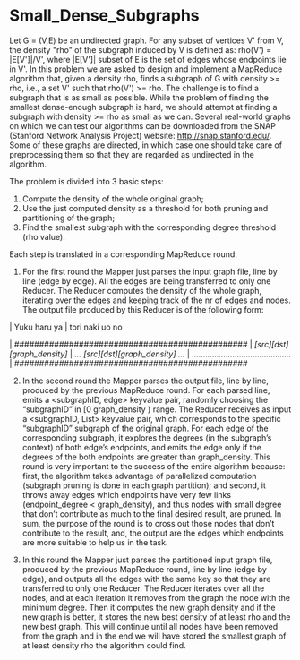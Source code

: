 # Small_Dense_Subgraphs
Let G = (V,E) be an undirected graph. For any subset of vertices V' from V, the density "rho" of the subgraph induced by V is defined as:
                            rho(V') = |E[V']|/V',
where |E[V']| subset of E is the set of edges whose endpoints lie in V'. In this problem we are asked to design and implement a MapReduce algorithm that, given a density rho, finds a subgraph of G with density >= rho, i.e., a set V' such that rho(V') >= rho. The challenge is to find a subgraph that is as small as possible. While the problem of finding the smallest dense-enough subgraph is hard, we should attempt at finding a subgraph with density >= rho as small as we can.
Several real-world graphs on which we can test our algorithms can be downloaded from the SNAP (Stanford Network Analysis Project) website: http://snap.stanford.edu/. Some of these graphs are directed, in which case one should take care of preprocessing them so that they are regarded as undirected in the algorithm.

The problem is divided into 3 basic steps:
1. Compute the density of the whole original graph;
2. Use the just computed density as a threshold for both pruning and partitioning of the graph;
3. Find the smallest subgraph with the corresponding degree threshold (rho value).

Each step is translated in a corresponding MapReduce round:
1. For the first round the Mapper just parses the input graph file, line by line (edge by edge). All the edges are being transferred to only one Reducer.
The Reducer computes the density of the whole graph, iterating over the edges and keeping track of the nr of edges and nodes. The output file produced by this Reducer is of the following form:

| Yuku haru ya
| tori naki uo no

| *###############################################*
| *[src]<tab>[dst]<tab>[graph_density]*
| *... [src]<tab>[dst]<tab>[graph_density] ...*
| *............................................*
| *###############################################*

2. In the second round the Mapper parses the output file, line by line, produced by the previous  MapReduce round. For each parsed line, emits a <subgraphID, edge> keyvalue pair, randomly choosing the “subgraphID” in [0 graph_density ) range.
The Reducer receives as input a <subgraphID, List<edge>> keyvalue pair, which corresponds to the  specific “subgraphID” subgraph of the original graph. For each edge of the corresponding subgraph, it explores the degrees (in the subgraph’s context) of both edge’s endpoints, and emits the edge only if the degrees of the both endpoints are greater than graph_density.
This round is very important to the success of the entire algorithm because: first, the algorithm takes advantage of parallelized computation (subgraph pruning is done in each graph partition); and second, it throws away edges which endpoints have very few links (endpoint_degree < graph_density), and thus nodes with small degree that don’t contribute as much to the final desired result, are pruned.
In sum, the purpose of the round is to cross out those nodes that don’t contribute to the result, and, the output are the edges which endpoints are more suitable to help us in the task.

3. In this round the Mapper just parses the partitioned input graph file, produced by the previous MapReduce round, line by line (edge by edge), and outputs all the edges with the same key so that they are transferred to only one Reducer.
The Reducer iterates over all the nodes, and at each iteration it removes from the graph the node with the minimum degree. Then it computes the new graph density and if the new graph is better, it stores the new best density of at least rho and the new best graph. This will continue until all nodes have been removed from the graph and in the end we will have stored the smallest graph of at least density rho the algorithm could find.

